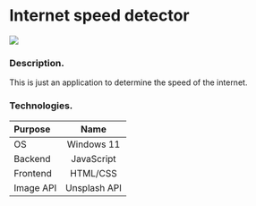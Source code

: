 # Internet speed detector

![](https://img.shields.io/badge/Development:-complete-green)

### Description.

This is just an application to determine the speed of the internet.

### Technologies.

| **Purpose** |   **Name**   |
| :---------- | :----------: |
| OS          |  Windows 11  |
| Backend     |  JavaScript  |
| Frontend    |   HTML/CSS   |
| Image API   | Unsplash API |
